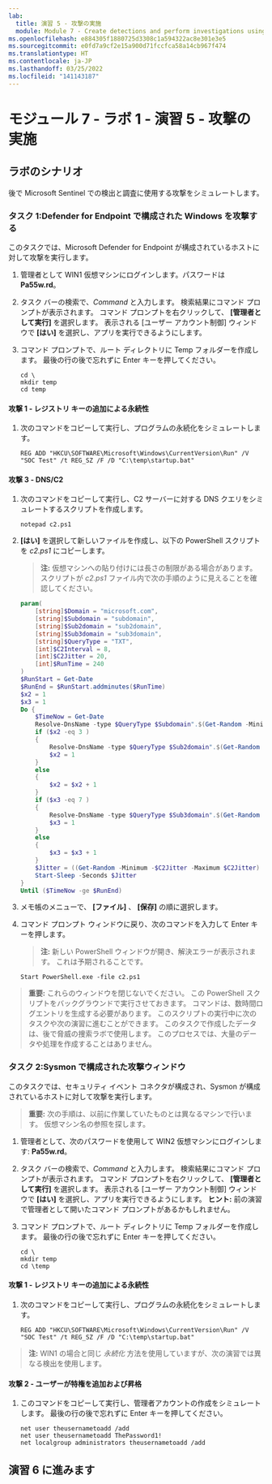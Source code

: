```yaml
---
lab:
  title: 演習 5 - 攻撃の実施
  module: Module 7 - Create detections and perform investigations using Microsoft Sentinel
ms.openlocfilehash: e884305f1880725d3308c1a594322ac8e301e3e5
ms.sourcegitcommit: e0fd7a9cf2e15a900d71fccfca58a14cb967f474
ms.translationtype: HT
ms.contentlocale: ja-JP
ms.lasthandoff: 03/25/2022
ms.locfileid: "141143187"
---
```

# <a name="module-7---lab-1---exercise-5---conduct-attacks"></a>モジュール 7 - ラボ 1 - 演習 5 - 攻撃の実施

## <a name="lab-scenario"></a>ラボのシナリオ

後で Microsoft Sentinel での検出と調査に使用する攻撃をシミュレートします。


### <a name="task-1-attack-windows-configured-with-defender-for-endpoint"></a>タスク 1:Defender for Endpoint で構成された Windows を攻撃する

このタスクでは、Microsoft Defender for Endpoint が構成されているホストに対して攻撃を実行します。

1. 管理者として WIN1 仮想マシンにログインします。パスワードは **Pa55w.rd**。  

1. タスク バーの検索で、*Command* と入力します。 検索結果にコマンド プロンプトが表示されます。 コマンド プロンプトを右クリックして、 **[管理者として実行]** を選択します。 表示される [ユーザー アカウント制御] ウィンドウで **[はい]** を選択し、アプリを実行できるようにします。

1. コマンド プロンプトで、ルート ディレクトリに Temp フォルダーを作成します。 最後の行の後で忘れずに Enter キーを押してください。

    ```CommandPrompt
    cd \
    mkdir temp
    cd temp
    ```

#### <a name="attack-1---persistence-with-registry-key-add"></a>攻撃 1 - レジストリ キーの追加による永続性

1. 次のコマンドをコピーして実行し、プログラムの永続化をシミュレートします。

    ```CommandPrompt
    REG ADD "HKCU\SOFTWARE\Microsoft\Windows\CurrentVersion\Run" /V "SOC Test" /t REG_SZ /F /D "C:\temp\startup.bat"
    ```

#### <a name="attack-3---dns--c2"></a>攻撃 3 - DNS/C2 

1. 次のコマンドをコピーして実行し、C2 サーバーに対する DNS クエリをシミュレートするスクリプトを作成します。

    ```CommandPrompt
    notepad c2.ps1
    ```

1. **[はい]** を選択して新しいファイルを作成し、以下の PowerShell スクリプトを *c2.ps1* にコピーします。

    >**注:**  仮想マシンへの貼り付けには長さの制限がある場合があります。 スクリプトが *c2.ps1* ファイル内で次の手順のように見えることを確認してください。

    ```PowerShell
    param(
        [string]$Domain = "microsoft.com",
        [string]$Subdomain = "subdomain",
        [string]$Sub2domain = "sub2domain",
        [string]$Sub3domain = "sub3domain",
        [string]$QueryType = "TXT",
        [int]$C2Interval = 8,
        [int]$C2Jitter = 20,
        [int]$RunTime = 240
    )
    $RunStart = Get-Date
    $RunEnd = $RunStart.addminutes($RunTime)
    $x2 = 1
    $x3 = 1 
    Do {
        $TimeNow = Get-Date
        Resolve-DnsName -type $QueryType $Subdomain".$(Get-Random -Minimum 1 -Maximum 999999)."$Domain -QuickTimeout
        if ($x2 -eq 3 )
        {
            Resolve-DnsName -type $QueryType $Sub2domain".$(Get-Random -Minimum 1 -Maximum 999999)."$Domain -QuickTimeout
            $x2 = 1
        }
        else
        {
            $x2 = $x2 + 1
        }    
        if ($x3 -eq 7 )
        {
            Resolve-DnsName -type $QueryType $Sub3domain".$(Get-Random -Minimum 1 -Maximum 999999)."$Domain -QuickTimeout
            $x3 = 1
        }
        else
        {
            $x3 = $x3 + 1
        }
        $Jitter = ((Get-Random -Minimum -$C2Jitter -Maximum $C2Jitter) / 100 + 1) +$C2Interval
        Start-Sleep -Seconds $Jitter
    }
    Until ($TimeNow -ge $RunEnd)
    ```

1. メモ帳のメニューで、 **[ファイル]** 、 **[保存]** の順に選択します。 

1. コマンド プロンプト ウィンドウに戻り、次のコマンドを入力して Enter キーを押します。 

    >**注:**  新しい PowerShell ウィンドウが開き、解決エラーが表示されます。 これは予期されることです。

    ```CommandPrompt
    Start PowerShell.exe -file c2.ps1
    ```

>**重要:** これらのウィンドウを閉じないでください。 この PowerShell スクリプトをバックグラウンドで実行させておきます。 コマンドは、数時間ログエントリを生成する必要があります。 このスクリプトの実行中に次のタスクや次の演習に進むことができます。 このタスクで作成したデータは、後で脅威の捜索ラボで使用します。 このプロセスでは、大量のデータや処理を作成することはありません。


### <a name="task-2-attack-windows-configured-with-sysmon"></a>タスク 2:Sysmon で構成された攻撃ウィンドウ

このタスクでは、セキュリティ イベント コネクタが構成され、Sysmon が構成されているホストに対して攻撃を実行します。

>**重要:** 次の手順は、以前に作業していたものとは異なるマシンで行います。 仮想マシン名の参照を探します。

1. 管理者として、次のパスワードを使用して WIN2 仮想マシンにログインします: **Pa55w.rd**。  

1. タスク バーの検索で、*Command* と入力します。 検索結果にコマンド プロンプトが表示されます。 コマンド プロンプトを右クリックして、 **[管理者として実行]** を選択します。 表示される [ユーザー アカウント制御] ウィンドウで **[はい]** を選択し、アプリを実行できるようにします。 **ヒント:** 前の演習で管理者として開いたコマンド プロンプトがあるかもしれません。

1. コマンド プロンプトで、ルート ディレクトリに Temp フォルダーを作成します。 最後の行の後で忘れずに Enter キーを押してください。

    ```CommandPrompt
    cd \
    mkdir temp
    cd \temp
    ```

#### <a name="attack-1---persistence-with-registry-key-add"></a>攻撃 1 - レジストリ キーの追加による永続性

1. 次のコマンドをコピーして実行し、プログラムの永続化をシミュレートします。

    ```CommandPrompt
    REG ADD "HKCU\SOFTWARE\Microsoft\Windows\CurrentVersion\Run" /V "SOC Test" /t REG_SZ /F /D "C:\temp\startup.bat"
    ```

>**注:**  WIN1 の場合と同じ *永続化* 方法を使用していますが、次の演習では異なる検出を使用します。

#### <a name="attack-2---user-add-and-elevate-privilege"></a>攻撃 2 - ユーザーが特権を追加および昇格

1. このコマンドをコピーして実行し、管理者アカウントの作成をシミュレートします。 最後の行の後で忘れずに Enter キーを押してください。

    ```CommandPrompt
    net user theusernametoadd /add
    net user theusernametoadd ThePassword1!
    net localgroup administrators theusernametoadd /add
    ```

## <a name="proceed-to-exercise-6"></a>演習 6 に進みます
